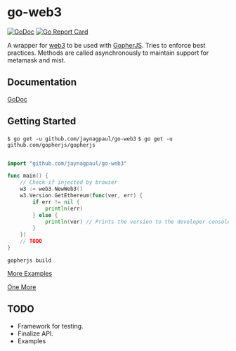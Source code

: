 # go-web3
[![GoDoc](https://godoc.org/github.com/jaynagpaul/go-web3?status.svg)](https://godoc.org/github.com/jaynagpaul/go-web3) [![Go Report Card](https://goreportcard.com/badge/github.com/jaynagpaul/go-web3)](https://goreportcard.com/report/github.com/jaynagpaul/go-web3)

A wrapper for [web3](https://github.com/ethereum/web3.js/) to be used with [GopherJS](https://github.com/gopherjs/gopherjs).
Tries to enforce best practices. Methods are called asynchronously to maintain support for metamask and mist.

## Documentation
[GoDoc](https://godoc.org/github.com/jaynagpaul/go-web3)

## Getting Started

`$ go get -u github.com/jaynagpaul/go-web3`
`$ go get -u github.com/gopherjs/gopherjs`

```Go

import "github.com/jaynagpaul/go-web3"

func main() {
    // Check if injected by browser
    w3 := web3.NewWeb3()
    w3.Version.GetEthereum(func(ver, err) {
        if err != nil {
            println(err)
        } else {
            println(ver) // Prints the version to the developer console.
        }
    })
    // TODO
}
```

`gopherjs build`

[More Examples](https://godoc.org/github.com/jaynagpaul/go-web3#pkg-examples)

[One More](https://github.com/jaynagpaul/go-web3/tree/master/example)


## TODO
* Framework for testing.
* Finalize API.
* Examples